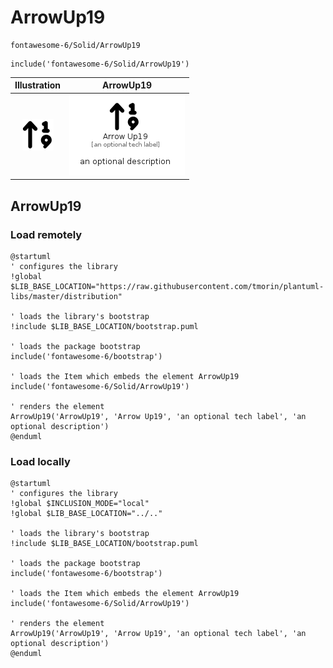 # ArrowUp19


```text
fontawesome-6/Solid/ArrowUp19
```

```text
include('fontawesome-6/Solid/ArrowUp19')
```



| Illustration | ArrowUp19 |
| :---: | :---: |
| ![illustration for Illustration](../../fontawesome-6/Solid/ArrowUp19.png) | ![illustration for ArrowUp19](../../fontawesome-6/Solid/ArrowUp19.Local.png) |




## ArrowUp19

### Load remotely
```plantuml
@startuml
' configures the library
!global $LIB_BASE_LOCATION="https://raw.githubusercontent.com/tmorin/plantuml-libs/master/distribution"

' loads the library's bootstrap
!include $LIB_BASE_LOCATION/bootstrap.puml

' loads the package bootstrap
include('fontawesome-6/bootstrap')

' loads the Item which embeds the element ArrowUp19
include('fontawesome-6/Solid/ArrowUp19')

' renders the element
ArrowUp19('ArrowUp19', 'Arrow Up19', 'an optional tech label', 'an optional description')
@enduml
```

### Load locally
```plantuml
@startuml
' configures the library
!global $INCLUSION_MODE="local"
!global $LIB_BASE_LOCATION="../.."

' loads the library's bootstrap
!include $LIB_BASE_LOCATION/bootstrap.puml

' loads the package bootstrap
include('fontawesome-6/bootstrap')

' loads the Item which embeds the element ArrowUp19
include('fontawesome-6/Solid/ArrowUp19')

' renders the element
ArrowUp19('ArrowUp19', 'Arrow Up19', 'an optional tech label', 'an optional description')
@enduml
```

